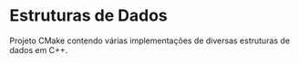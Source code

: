 # Estruturas de Dados

Projeto CMake contendo várias implementações de diversas estruturas de dados em C++.

